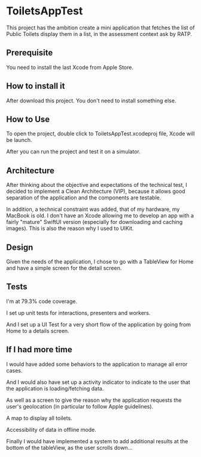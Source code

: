 # ToiletsAppTest

This project has the ambition create a mini application that fetches the list of Public Toilets display them in a list, in the assessment context ask by RATP.

## Prerequisite

You need to install the last Xcode from Apple Store.


## How to install it

After download this project. You don't need to install something else.


## How to Use

To open the project, double click to ToiletsAppTest.xcodeproj file, Xcode will be launch. 

After you can run the project and test it on a simulator.


## Architecture

After thinking about the objective and expectations of the technical test, I decided to implement a Clean Architecture (VIP), because it allows good separation of the application and the components are testable.

In addition, a technical constraint was added, that of my hardware, my MacBook is old. I don't have an Xcode allowing me to develop an app with a fairly "mature" SwiftUI version (especially for downloading and caching images). 
This is also the reason why I used to UIKit.


## Design

Given the needs of the application, I chose to go with a TableView for Home and have a simple screen for the detail screen.


## Tests

I'm at 79.3% code coverage.

I set up unit tests for interactions, presenters and workers.

And I set up a UI Test for a very short flow of the application by going from Home to a details screen.


## If I had more time

I would have added some behaviors to the application to manage all error cases.

And I would also have set up a activity indicator to indicate to the user that the application is loading/fetching data.

As well as a screen to give the reason why the application requests the user's geolocation (in particular to follow Apple guidelines).

A map to display all toilets.

Accessibility of data in offline mode.

Finally I would have implemented a system to add additional results at the bottom of the tableView, as the user scrolls down...
